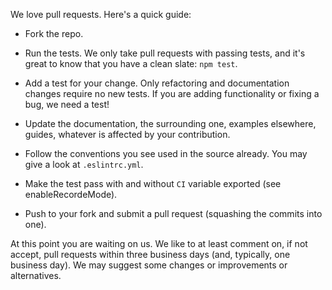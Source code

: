 We love pull requests. Here's a quick guide:

- Fork the repo.

- Run the tests. We only take pull requests with passing tests, and it's great
to know that you have a clean slate: `npm test`.

- Add a test for your change. Only refactoring and documentation changes
require no new tests. If you are adding functionality or fixing a bug, we need
a test!

- Update the documentation, the surrounding one, examples elsewhere, guides,
whatever is affected by your contribution.

- Follow the conventions you see used in the source already. You may give a look
at `.eslintrc.yml`.

- Make the test pass with and without `CI` variable exported
(see enableRecordeMode).

- Push to your fork and submit a pull request (squashing the commits into one).


At this point you are waiting on us. We like to at least comment on, if not
accept, pull requests within three business days (and, typically, one business
day). We may suggest some changes or improvements or alternatives.
